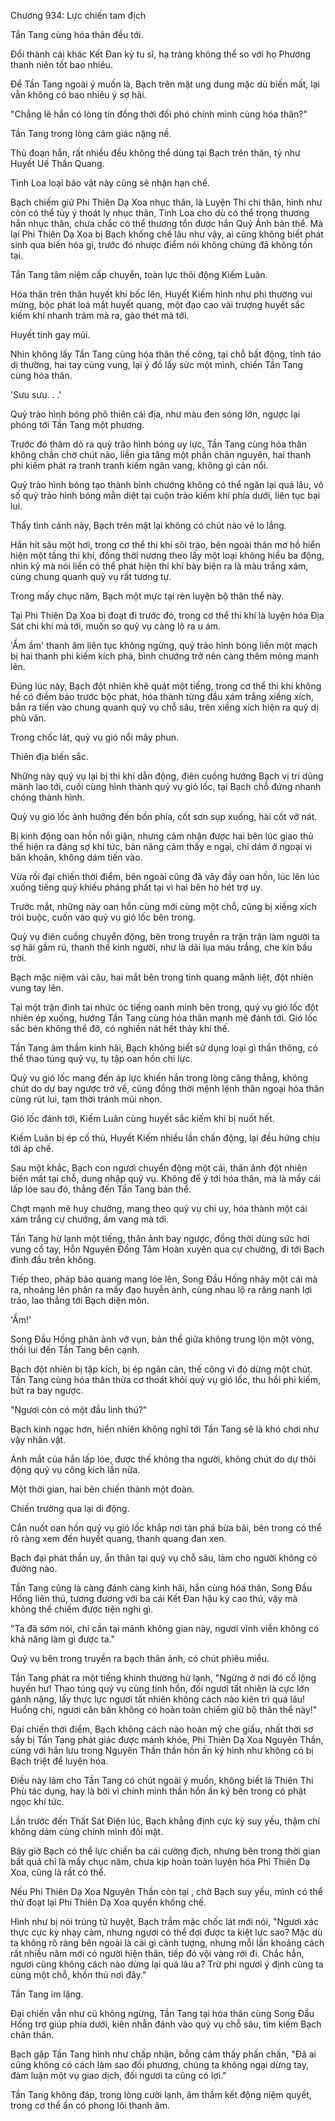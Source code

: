 




Chương 934: Lực chiến tam địch


Tần Tang cùng hóa thân đều tới.

Đổi thành cái khác Kết Đan kỳ tu sĩ, hạ tràng không thể so với họ Phương thanh niên tốt bao nhiêu.

Để Tần Tang ngoài ý muốn là, Bạch trên mặt ung dung mặc dù biến mất, lại vẫn không có bao nhiêu ý sợ hãi.

"Chẳng lẽ hắn có lòng tin đồng thời đối phó chính mình cùng hóa thân?"

Tần Tang trong lòng cảm giác nặng nề.

Thủ đoạn hắn, rất nhiều đều không thể dùng tại Bạch trên thân, tỷ như Huyết Uế Thần Quang.

Tinh Loa loại bảo vật này cũng sẽ nhận hạn chế.

Bạch chiếm giữ Phi Thiên Dạ Xoa nhục thân, là Luyện Thi chi thân, hình như còn có thể tùy ý thoát ly nhục thân, Tinh Loa cho dù có thể trọng thương hắn nhục thân, chưa chắc có thể thương tổn được hắn Quỷ Ảnh bản thể. Mà lại Phi Thiên Dạ Xoa bị Bạch khống chế lâu như vậy, ai cũng không biết phát sinh qua biến hóa gì, trước đó nhược điểm nói không chừng đã không tồn tại.

Tần Tang tâm niệm cấp chuyển, toàn lực thôi động Kiếm Luân.

Hóa thân trên thân huyết khí bốc lên, Huyết Kiếm hình như phi thường vui mừng, bộc phát loá mắt huyết quang, một đạo cao vài trượng huyết sắc kiếm khí nhanh trảm mà ra, gào thét mà tới.

Huyết tinh gay mũi.

Nhìn không lấy Tần Tang cùng hóa thân thế công, tại chỗ bất động, tỉnh táo dị thường, hai tay cùng vung, lại ý đồ lấy sức một mình, chiến Tần Tang cùng hóa thân.

'Sưu sưu. . .'

Quỷ trảo hình bóng phô thiên cái địa, như màu đen sóng lớn, ngược lại phóng tới Tần Tang một phương.

Trước đó thăm dò ra quỷ trảo hình bóng uy lực, Tần Tang cùng hóa thân không chần chờ chút nào, liền gia tăng một phần chân nguyên, hai thanh phi kiếm phát ra tranh tranh kiếm ngân vang, không gì cản nổi.

Quỷ trảo hình bóng tạo thành bình chướng không có thể ngăn lại quá lâu, vô số quỷ trảo hình bóng mẫn diệt tại cuộn trào kiếm khí phía dưới, liên tục bại lui.

Thấy tình cảnh này, Bạch trên mặt lại không có chút nào vẻ lo lắng.

Hắn hít sâu một hơi, trong cơ thể thi khí sôi trào, bên ngoài thân mơ hồ hiển hiện một tầng thi khí, đồng thời nương theo lấy một loại không hiểu ba động, nhìn kỹ mà nói liền có thể phát hiện thi khí bày biện ra là màu trắng xám, cùng chung quanh quỷ vụ rất tương tự.

Trong mấy chục năm, Bạch một mực tại rèn luyện bộ thân thể này.

Tại Phi Thiên Dạ Xoa bị đoạt đi trước đó, trong cơ thể thi khí là luyện hóa Địa Sát chi khí mà tới, muốn so quỷ vụ càng lộ ra u ám.

'Ầm ầm' thanh âm liên tục không ngừng, quỷ trảo hình bóng liền một mạch bị hai thanh phi kiếm kích phá, bình chướng trở nên càng thêm mỏng manh lên.

Đúng lúc này, Bạch đột nhiên khẽ quát một tiếng, trong cơ thể thi khí không hề có điềm báo trước bộc phát, hóa thành từng đầu xám trắng xiềng xích, bắn ra tiến vào chung quanh quỷ vụ chỗ sâu, trên xiềng xích hiện ra quỷ dị phù văn.

Trong chốc lát, quỷ vụ gió nổi mây phun.

Thiên địa biến sắc.

Những này quỷ vụ lại bị thi khí dẫn động, điên cuồng hướng Bạch vị trí dũng mãnh lao tới, cuối cùng hình thành quỷ vụ gió lốc, tại Bạch chỗ đứng nhanh chóng thành hình.

Quỷ vụ gió lốc ảnh hưởng đến bốn phía, cốt sơn sụp xuống, hài cốt vỡ nát.

Bị kinh động oan hồn nổi giận, nhưng cảm nhận được hai bên lúc giao thủ thể hiện ra đáng sợ khí tức, bản năng cảm thấy e ngại, chỉ dám ở ngoại vi băn khoăn, không dám tiến vào.

Vừa rồi đại chiến thời điểm, bên ngoài cũng đã vây đầy oan hồn, lúc lên lúc xuống tiếng quỷ khiếu phảng phất tại vì hai bên hò hét trợ uy.

Trước mắt, những này oan hồn cùng mới cùng một chỗ, cũng bị xiềng xích trói buộc, cuốn vào quỷ vụ gió lốc bên trong.

Quỷ vụ điên cuồng chuyển động, bên trong truyền ra trận trận làm người ta sợ hãi gầm rú, thanh thế kinh người, như là dải lụa màu trắng, che kín bầu trời.

Bạch mặc niệm vài câu, hai mắt bên trong tinh quang mãnh liệt, đột nhiên vung tay lên.

Tại một trận đinh tai nhức óc tiếng oanh minh bên trong, quỷ vụ gió lốc đột nhiên ép xuống, hướng Tần Tang cùng hóa thân mạnh mẽ đánh tới. Gió lốc sắc bén không thể đỡ, có nghiền nát hết thảy khí thế.

Tần Tang âm thầm kinh hãi, Bạch không biết sử dụng loại gì thần thông, có thể thao túng quỷ vụ, tụ tập oan hồn chi lực.

Quỷ vụ gió lốc mang đến áp lực khiến hắn trong lòng căng thẳng, không chút do dự bay ngược trở về, cũng đồng thời mệnh lệnh thân ngoại hóa thân cùng rút lui, tạm thời tránh mũi nhọn.

Gió lốc đánh tới, Kiếm Luân cùng huyết sắc kiếm khí bị nuốt hết.

Kiếm Luân bị ép cố thủ, Huyết Kiếm nhiều lần chấn động, lại đều hứng chịu tới áp chế.

Sau một khắc, Bạch con ngươi chuyển động một cái, thân ảnh đột nhiên biến mất tại chỗ, dung nhập quỷ vụ. Không để ý tới hóa thân, mà là mấy cái lấp lóe sau đó, thẳng đến Tần Tang bản thể.

Chợt mạnh mẽ huy chưởng, mang theo quỷ vụ chi uy, hóa thành một cái xám trắng cự chưởng, ầm vang mà tới.

Tần Tang hừ lạnh một tiếng, thân ảnh bay ngược, đồng thời dùng sức hơi vung cổ tay, Hỗn Nguyên Đồng Tâm Hoàn xuyên qua cự chưởng, đi tới Bạch đỉnh đầu trên không.

Tiếp theo, pháp bảo quang mang lóe lên, Song Đầu Hống nhảy một cái mà ra, nhoáng lên phân ra mấy đạo huyễn ảnh, cùng nhau lộ ra răng nanh lợi trảo, lao thẳng tới Bạch diện môn.

'Ầm!'

Song Đầu Hống phân ảnh vỡ vụn, bản thể giữa không trung lộn một vòng, thối lui đến Tần Tang bên cạnh.

Bạch đột nhiên bị tập kích, bị ép ngăn cản, thế công vì đó dừng một chút. Tần Tang cùng hóa thân thừa cơ thoát khỏi quỷ vụ gió lốc, thu hồi phi kiếm, bứt ra bay ngược.

"Ngươi còn có một đầu linh thú?"

Bạch kinh ngạc hơn, hiển nhiên không nghĩ tới Tần Tang sẽ là khó chơi như vậy nhân vật.

Ánh mắt của hắn lấp lóe, được thế không tha người, không chút do dự thôi động quỷ vụ công kích lần nữa.

Một thời gian, hai bên chiến thành một đoàn.

Chiến trường qua lại di động.

Cắn nuốt oan hồn quỷ vụ gió lốc khắp nơi tàn phá bừa bãi, bên trong có thể rõ ràng xem đến huyết quang, thanh quang đan xen.

Bạch đại phát thần uy, ẩn thân tại quỷ vụ chỗ sâu, làm cho người không có đường nào.

Tần Tang cũng là càng đánh càng kinh hãi, hắn cùng hóa thân, Song Đầu Hống liên thủ, tương đương với ba cái Kết Đan hậu kỳ cao thủ, vậy mà không thể chiếm được tiện nghi gì.

"Ta đã sớm nói, chỉ cần tại mảnh không gian này, ngươi vĩnh viễn không có khả năng làm gì được ta."

Quỷ vụ bên trong truyền ra bạch thân ảnh, có chút phiêu miểu.

Tần Tang phát ra một tiếng khinh thường hừ lạnh, "Ngừng ở nơi đó cố lộng huyền hư! Thao túng quỷ vụ cùng tinh hồn, đối ngươi tất nhiên là cực lớn gánh nặng, lấy thực lực ngươi tất nhiên không cách nào kiên trì quá lâu! Huống chi, ngươi căn bản không có hoàn toàn chiếm giữ bộ thân thể này!"

Đại chiến thời điểm, Bạch không cách nào hoàn mỹ che giấu, nhất thời sơ sẩy bị Tần Tang phát giác được mánh khóe, Phi Thiên Dạ Xoa Nguyên Thần, cùng với hắn lưu trong Nguyên Thần thần hồn ấn ký hình như không có bị Bạch triệt để luyện hóa.

Điều này làm cho Tần Tang có chút ngoài ý muốn, không biết là Thiên Thi Phù tác dụng, hay là bời vì chính mình thần hồn ấn ký bên trong có phật ngọc khí tức.

Lần trước đến Thất Sát Điện lúc, Bạch khẳng định cực kỳ suy yếu, thậm chí không dám cùng chính mình đối mặt.

Bây giờ Bạch có thể lực chiến ba cái cường địch, nhưng bên trong thời gian bất quá chỉ là mấy chục năm, chưa kịp hoàn toàn luyện hóa Phi Thiên Dạ Xoa, cũng là rất có thể.

Nếu Phi Thiên Dạ Xoa Nguyên Thần còn tại , chờ Bạch suy yếu, mình có thể thử đoạt lại Phi Thiên Dạ Xoa quyền khống chế.

Hình như bị nói trúng tử huyệt, Bạch trầm mặc chốc lát mới nói, "Ngươi xác thực cực kỳ nhạy cảm, nhưng ngươi có thể đợi được ta kiệt lực sao? Mặc dù ta không rõ ràng bên ngoài là cái gì cảnh tượng, nhưng mỗi lần khoảng cách rất nhiều năm mới có người hiện thân, tiếp đó vội vàng rời đi. Chắc hẳn, ngươi cũng không cách nào dừng lại quá lâu a? Trừ phi ngươi ý định cùng ta cùng một chỗ, khốn thủ nơi đây."

Tần Tang im lặng.

Đại chiến vẫn như cũ không ngừng, Tần Tang tại hóa thân cùng Song Đầu Hống trợ giúp phía dưới, kiên nhẫn đánh vào quỷ vụ chỗ sâu, tìm kiếm Bạch chân thân.

Bạch gặp Tần Tang hình như chấp nhận, bỗng cảm thấy phấn chấn, "Đã ai cũng không có cách làm sao đối phương, chúng ta không ngại dừng tay, đàm luận một vụ giao dịch, đối ngươi ta cũng có lợi."

Tần Tang không đáp, trong lòng cười lạnh, âm thầm kết động niệm quyết, trong cơ thể ẩn có phong lôi thanh âm.




